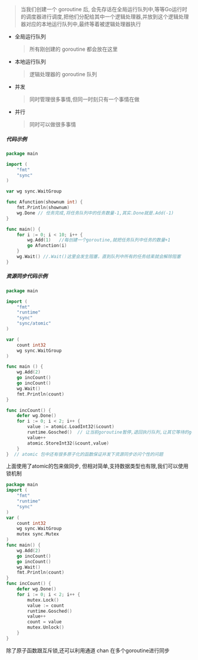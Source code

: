 > 当我们创建一个 goroutine 后, 会先存话在全局运行队列中,等等Go运行时的调度器进行调度,把他们分配给其中一个逻辑处理器,并放到这个逻辑处理器对应的本地运行队列中,最终等着被逻辑处理器执行 

* 全局运行队列 

  > 所有刚创建的 goroutine 都会放在这里

* 本地运行队列

  > 逻辑处理器的 goroutine 队列 

* 并发

  > 同时管理很多事情,但同一时刻只有一个事情在做 

* 并行

  > 同时可以做很多事情

##### 代码示例

```go
package main

import (
	"fmt"
  	"sync"
)

var wg sync.WaitGroup

func Afunction(shownum int) {
  	fmt.Println(shownum)
   	wg.Done // 任务完成,将任务队列中的任务数量-1,其实.Done就是.Add(-1)
}

func main() {
	for i := 0; i < 10; i++ {
		wg.Add(1) 	//每创建一个goroutine,就把任务队列中任务的数量+1
		go Afunction(i)
	}
	wg.Wait() //.Wait()这里会发生阻塞，直到队列中所有的任务结束就会解除阻塞
}
```

##### 资源同步代码示例

```go
package main

import (
  	"fmt"
  	"runtime"
  	"sync"
  	"sync/atomic"
)

var (
	count int32
  	wg sync.WaitGroup
)

func main () {
  	wg.Add(2)
  	go incCount()
  	go incCount()
  	wg.Wait()
  	fmt.Println(count)
}

func incCount() {
  	defer wg.Done()
	for i := 0; i < 2; i++ {
		value := atomic.LoadInt32(&count)
		runtime.Gosched()  // 让当前goroutine暂停,退回执行队列,让其它等待的goroutine运行
		value++
		atomic.StoreInt32(&count,value)
	}
}  // atomic 包中还有很多原子化的函数保证并发下资源同步访问个性的问题
```

上面使用了atomic的包来做同步, 但相对简单,支持数据类型也有限,我们可以使用锁机制

```go
package main
import (
	"fmt"
	"runtime"
	"sync"
)
var (
	count int32
	wg sync.WaitGroup
	mutex sync.Mutex
)
func main() {
	wg.Add(2)
	go incCount()
	go incCount()
	wg.Wait()
	fmt.Println(count)
}
func incCount() {
	defer wg.Done()
	for i := 0; i < 2; i++ {
		mutex.Lock()
		value := count
		runtime.Gosched()
		value++
		count = value
		mutex.Unlock()
	}
}
```

除了原子函数跟互斥锁,还可以利用通道 chan 在多个goroutine进行同步 

